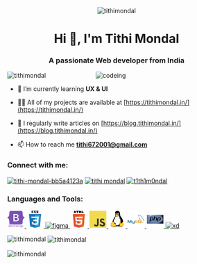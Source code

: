 <p align="center" > <img src="https://media-exp1.licdn.com/dms/image/C4D16AQH-1WbqUiTJPw/profile-displaybackgroundimage-shrink_350_1400/0/1652540764186?e=1673481600&v=beta&t=bIze7X9hIgVMh6ymPQmwh3r-nmJRaYXPZ2JZ9iz_bXo" alt="tithimondal" /> </p>

<h1 align="center">Hi 👋, I'm Tithi Mondal</h1>
<h3 align="center">A passionate Web developer from India</h3>
<img align="right" width ="300" src="https://riseapps.co/wp-content/webp-express/webp-images/doc-root/wp-content/uploads/2021/02/Cover-1-1024x768.png.webp" alt="codeing">

<p align="left"> <img src="https://komarev.com/ghpvc/?username=tithimondal&label=Profile%20views&color=0e75b6&style=flat" alt="tithimondal" /> </p>

- 🌱 I’m currently learning **UX & UI**

- 👨‍💻 All of my projects are available at [https://tithimondal.in/](https://tithimondal.in/)

- 📝 I regularly write articles on [https://blog.tithimondal.in/](https://blog.tithimondal.in/)

- 📫 How to reach me **tithi672001@gmail.com**

<h3 align="left">Connect with me:</h3>
<p align="left">
<a href="https://linkedin.com/in/tithi-mondal-bb5a4123a" target="blank"><img align="center" src="https://raw.githubusercontent.com/rahuldkjain/github-profile-readme-generator/master/src/images/icons/Social/linked-in-alt.svg" alt="tithi-mondal-bb5a4123a" height="30" width="40" /></a>
<a href="https://fb.com/tithi mondal" target="blank"><img align="center" src="https://raw.githubusercontent.com/rahuldkjain/github-profile-readme-generator/master/src/images/icons/Social/facebook.svg" alt="tithi mondal" height="30" width="40" /></a>
<a href="https://instagram.com/t1th1m0ndal" target="blank"><img align="center" src="https://raw.githubusercontent.com/rahuldkjain/github-profile-readme-generator/master/src/images/icons/Social/instagram.svg" alt="t1th1m0ndal" height="30" width="40" /></a>
</p>

<h3 align="left">Languages and Tools:</h3>
<p align="left"> <a href="https://getbootstrap.com" target="_blank" rel="noreferrer"> <img src="https://raw.githubusercontent.com/devicons/devicon/master/icons/bootstrap/bootstrap-plain-wordmark.svg" alt="bootstrap" width="40" height="40"/> </a> <a href="https://www.w3schools.com/css/" target="_blank" rel="noreferrer"> <img src="https://raw.githubusercontent.com/devicons/devicon/master/icons/css3/css3-original-wordmark.svg" alt="css3" width="40" height="40"/> </a> <a href="https://www.figma.com/" target="_blank" rel="noreferrer"> <img src="https://www.vectorlogo.zone/logos/figma/figma-icon.svg" alt="figma" width="40" height="40"/> </a> <a href="https://www.w3.org/html/" target="_blank" rel="noreferrer"> <img src="https://raw.githubusercontent.com/devicons/devicon/master/icons/html5/html5-original-wordmark.svg" alt="html5" width="40" height="40"/> </a> <a href="https://developer.mozilla.org/en-US/docs/Web/JavaScript" target="_blank" rel="noreferrer"> <img src="https://raw.githubusercontent.com/devicons/devicon/master/icons/javascript/javascript-original.svg" alt="javascript" width="40" height="40"/> </a> <a href="https://www.linux.org/" target="_blank" rel="noreferrer"> <img src="https://raw.githubusercontent.com/devicons/devicon/master/icons/linux/linux-original.svg" alt="linux" width="40" height="40"/> </a> <a href="https://www.mysql.com/" target="_blank" rel="noreferrer"> <img src="https://raw.githubusercontent.com/devicons/devicon/master/icons/mysql/mysql-original-wordmark.svg" alt="mysql" width="40" height="40"/> </a> <a href="https://www.php.net" target="_blank" rel="noreferrer"> <img src="https://raw.githubusercontent.com/devicons/devicon/master/icons/php/php-original.svg" alt="php" width="40" height="40"/> </a> <a href="https://www.adobe.com/products/xd.html" target="_blank" rel="noreferrer"> <img src="https://cdn.worldvectorlogo.com/logos/adobe-xd.svg" alt="xd" width="40" height="40"/> </a> </p>

<p><img align="left" src="https://github-readme-stats.vercel.app/api/top-langs?username=tithimondal&show_icons=true&locale=en&layout=compact" alt="tithimondal" /></p>

<p>&nbsp;<img align="center" src="https://github-readme-stats.vercel.app/api?username=tithimondal&show_icons=true&locale=en" alt="tithimondal" /></p>

<p><img align="center" src="https://github-readme-streak-stats.herokuapp.com/?user=tithimondal&" alt="tithimondal" /></p>
